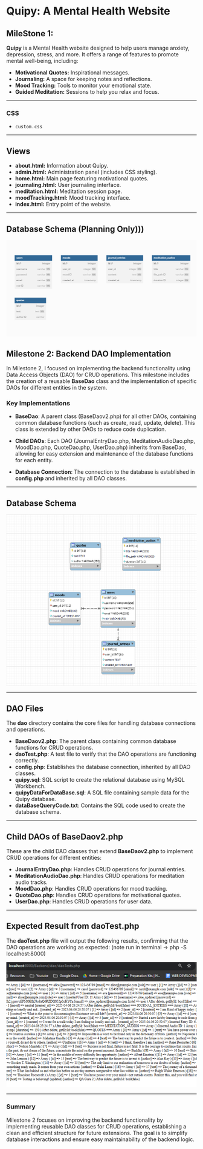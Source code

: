 # Quipy: A Mental Health Website

## MileStone 1:

**Quipy** is a Mental Health website designed to help users manage anxiety, depression, stress, and more. It offers a range of features to promote mental well-being, including:

- **Motivational Quotes:** Inspirational messages.
- **Journaling:** A space for keeping notes and reflections.
- **Mood Tracking:** Tools to monitor your emotional state.
- **Guided Meditation:** Sessions to help you relax and focus.

---

### CSS

- `custom.css`

---

## Views

- **about.html:** Information about Quipy.
- **admin.html:** Administration panel (includes CSS styling).
- **home.html:** Main page featuring motivational quotes.
- **journaling.html:** User journaling interface.
- **meditation.html:** Meditation session page.
- **moodTracking.html:** Mood tracking interface.
- **index.html:** Entry point of the website.

---

## Database Schema (Planning Only)))

![Database Schema](./Frontend/assets/img/DATABASE%20SCHEMA.png)

## Milestone 2: Backend DAO Implementation

In Milestone 2, I focused on implementing the backend functionality using Data Access Objects (DAO) for CRUD operations. This milestone includes the creation of a reusable **BaseDao** class and the implementation of specific DAOs for different entities in the system.

### Key Implementations

- **BaseDao**: A parent class (BaseDaov2.php) for all other DAOs, containing common database functions (such as create, read, update, delete). This class is extended by other DAOs to reduce code duplication.
- **Child DAOs**: Each DAO (JournalEntryDao.php, MeditationAudioDao.php, MoodDao.php, QuoteDao.php, UserDao.php) inherits from BaseDao, allowing for easy extension and maintenance of the database functions for each entity.

- **Database Connection**: The connection to the database is established in **config.php** and inherited by all DAO classes.

---

## Database Schema

![Database Schema](./Frontend/assets/img/Relational%20Database%20Schema%20With%20Conections%20Image.png)

---

## DAO Files

The **dao** directory contains the core files for handling database connections and operations.

- **BaseDaov2.php**: The parent class containing common database functions for CRUD operations.
- **daoTest.php**: A test file to verify that the DAO operations are functioning correctly.
- **config.php**: Establishes the database connection, inherited by all DAO classes.
- **quipy.sql**: SQL script to create the relational database using MySQL Workbench.
- **quipyDataForDataBase.sql**: A SQL file containing sample data for the Quipy database.
- **dataBaseQueryCode.txt**: Contains the SQL code used to create the database schema.

---

## Child DAOs of BaseDaov2.php

These are the child DAO classes that extend **BaseDaov2.php** to implement CRUD operations for different entities:

- **JournalEntryDao.php**: Handles CRUD operations for journal entries.
- **MeditationAudioDao.php**: Handles CRUD operations for meditation audio tracks.
- **MoodDao.php**: Handles CRUD operations for mood tracking.
- **QuoteDao.php**: Handles CRUD operations for motivational quotes.
- **UserDao.php**: Handles CRUD operations for user data.

---

## Expected Result from daoTest.php

The **daoTest.php** file will output the following results, confirming that the DAO operations are working as expected: (note run in terminal -> php -S localhost:8000)

![DAO Test Result](./Frontend/assets/img/DaoTestWorking.png)

---

### Summary

Milestone 2 focuses on improving the backend functionality by implementing reusable DAO classes for CRUD operations, establishing a clean and efficient structure for future extensions. The goal is to simplify database interactions and ensure easy maintainability of the backend logic.
